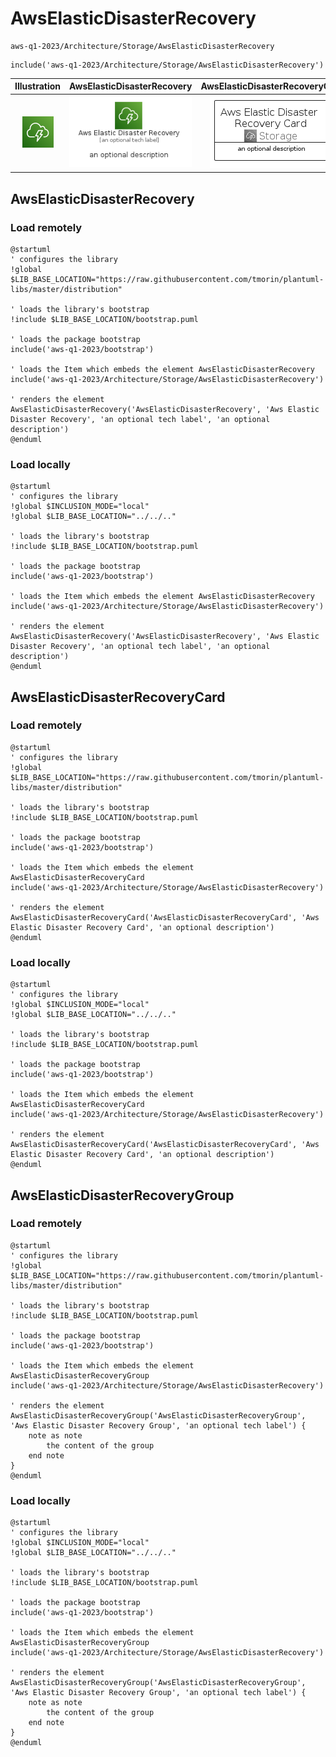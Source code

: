 # AwsElasticDisasterRecovery


```text
aws-q1-2023/Architecture/Storage/AwsElasticDisasterRecovery
```

```text
include('aws-q1-2023/Architecture/Storage/AwsElasticDisasterRecovery')
```



| Illustration | AwsElasticDisasterRecovery | AwsElasticDisasterRecoveryCard | AwsElasticDisasterRecoveryGroup |
| :---: | :---: | :---: | :---: |
| ![illustration for Illustration](../../../aws-q1-2023/Architecture/Storage/AwsElasticDisasterRecovery.png) | ![illustration for AwsElasticDisasterRecovery](../../../aws-q1-2023/Architecture/Storage/AwsElasticDisasterRecovery.Local.png) | ![illustration for AwsElasticDisasterRecoveryCard](../../../aws-q1-2023/Architecture/Storage/AwsElasticDisasterRecoveryCard.Local.png) | ![illustration for AwsElasticDisasterRecoveryGroup](../../../aws-q1-2023/Architecture/Storage/AwsElasticDisasterRecoveryGroup.Local.png) |




## AwsElasticDisasterRecovery

### Load remotely
```plantuml
@startuml
' configures the library
!global $LIB_BASE_LOCATION="https://raw.githubusercontent.com/tmorin/plantuml-libs/master/distribution"

' loads the library's bootstrap
!include $LIB_BASE_LOCATION/bootstrap.puml

' loads the package bootstrap
include('aws-q1-2023/bootstrap')

' loads the Item which embeds the element AwsElasticDisasterRecovery
include('aws-q1-2023/Architecture/Storage/AwsElasticDisasterRecovery')

' renders the element
AwsElasticDisasterRecovery('AwsElasticDisasterRecovery', 'Aws Elastic Disaster Recovery', 'an optional tech label', 'an optional description')
@enduml
```

### Load locally
```plantuml
@startuml
' configures the library
!global $INCLUSION_MODE="local"
!global $LIB_BASE_LOCATION="../../.."

' loads the library's bootstrap
!include $LIB_BASE_LOCATION/bootstrap.puml

' loads the package bootstrap
include('aws-q1-2023/bootstrap')

' loads the Item which embeds the element AwsElasticDisasterRecovery
include('aws-q1-2023/Architecture/Storage/AwsElasticDisasterRecovery')

' renders the element
AwsElasticDisasterRecovery('AwsElasticDisasterRecovery', 'Aws Elastic Disaster Recovery', 'an optional tech label', 'an optional description')
@enduml
```

## AwsElasticDisasterRecoveryCard

### Load remotely
```plantuml
@startuml
' configures the library
!global $LIB_BASE_LOCATION="https://raw.githubusercontent.com/tmorin/plantuml-libs/master/distribution"

' loads the library's bootstrap
!include $LIB_BASE_LOCATION/bootstrap.puml

' loads the package bootstrap
include('aws-q1-2023/bootstrap')

' loads the Item which embeds the element AwsElasticDisasterRecoveryCard
include('aws-q1-2023/Architecture/Storage/AwsElasticDisasterRecovery')

' renders the element
AwsElasticDisasterRecoveryCard('AwsElasticDisasterRecoveryCard', 'Aws Elastic Disaster Recovery Card', 'an optional description')
@enduml
```

### Load locally
```plantuml
@startuml
' configures the library
!global $INCLUSION_MODE="local"
!global $LIB_BASE_LOCATION="../../.."

' loads the library's bootstrap
!include $LIB_BASE_LOCATION/bootstrap.puml

' loads the package bootstrap
include('aws-q1-2023/bootstrap')

' loads the Item which embeds the element AwsElasticDisasterRecoveryCard
include('aws-q1-2023/Architecture/Storage/AwsElasticDisasterRecovery')

' renders the element
AwsElasticDisasterRecoveryCard('AwsElasticDisasterRecoveryCard', 'Aws Elastic Disaster Recovery Card', 'an optional description')
@enduml
```

## AwsElasticDisasterRecoveryGroup

### Load remotely
```plantuml
@startuml
' configures the library
!global $LIB_BASE_LOCATION="https://raw.githubusercontent.com/tmorin/plantuml-libs/master/distribution"

' loads the library's bootstrap
!include $LIB_BASE_LOCATION/bootstrap.puml

' loads the package bootstrap
include('aws-q1-2023/bootstrap')

' loads the Item which embeds the element AwsElasticDisasterRecoveryGroup
include('aws-q1-2023/Architecture/Storage/AwsElasticDisasterRecovery')

' renders the element
AwsElasticDisasterRecoveryGroup('AwsElasticDisasterRecoveryGroup', 'Aws Elastic Disaster Recovery Group', 'an optional tech label') {
    note as note
        the content of the group
    end note
}
@enduml
```

### Load locally
```plantuml
@startuml
' configures the library
!global $INCLUSION_MODE="local"
!global $LIB_BASE_LOCATION="../../.."

' loads the library's bootstrap
!include $LIB_BASE_LOCATION/bootstrap.puml

' loads the package bootstrap
include('aws-q1-2023/bootstrap')

' loads the Item which embeds the element AwsElasticDisasterRecoveryGroup
include('aws-q1-2023/Architecture/Storage/AwsElasticDisasterRecovery')

' renders the element
AwsElasticDisasterRecoveryGroup('AwsElasticDisasterRecoveryGroup', 'Aws Elastic Disaster Recovery Group', 'an optional tech label') {
    note as note
        the content of the group
    end note
}
@enduml
```

